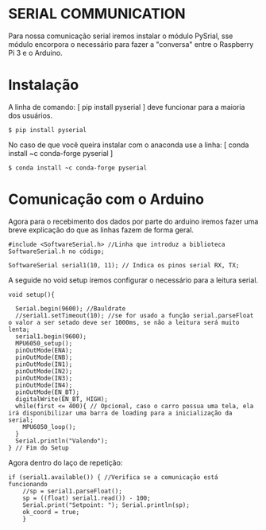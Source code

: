 # SERIAL COMMUNICATION

Para nossa comunicação serial iremos instalar o módulo PySrial, sse módulo encorpora o necessário para fazer a "conversa" entre o Raspberry Pi 3 e o Arduino.

# Instalação

A linha de comando: [ pip install pyserial ] deve funcionar para a maioria dos usuários.
```
$ pip install pyserial
```
No caso de que você queira instalar com o anaconda use a linha: [ conda install ~c conda-forge pyserial ]
```
$ conda install ~c conda-forge pyserial
```
# Comunicação com o Arduino

Agora para o recebimento dos dados por parte do arduino iremos fazer uma breve explicação do que as linhas fazem de forma geral.
```
#include <SoftwareSerial.h> //Linha que introduz a biblioteca SoftwareSerial.h no código;

SoftwareSerial serial1(10, 11); // Indica os pinos serial RX, TX;
```

A seguide no void setup iremos configurar o necessário para a leitura serial.
```
void setup(){
  
  Serial.begin(9600); //Bauldrate
  //serial1.setTimeout(10); //se for usado a função serial.parseFloat o valor a ser setado deve ser 1000ms, se não a leitura será muito lenta;
  serial1.begin(9600);
  MPU6050_setup();
  pinOutMode(ENA);
  pinOutMode(ENB);
  pinOutMode(IN1);
  pinOutMode(IN2);
  pinOutMode(IN3);
  pinOutMode(IN4);
  pinOutMode(EN_BT);
  digitalWrite(EN_BT, HIGH);
  while(first <= 400){ // Opcional, caso o carro possua uma tela, ela irá disponibilizar uma barra de loading para a inicialização da serial;
    MPU6050_loop();
  }
  Serial.println("Valendo");
} // Fim do Setup
```
Agora dentro do laço de repetição:

```
if (serial1.available()) { //Verifica se a comunicação está funcionando
    //sp = serial1.parseFloat();
    sp = ((float) serial1.read()) - 100;
    Serial.print("Setpoint: "); Serial.println(sp);
    ok_coord = true;
    }
```
